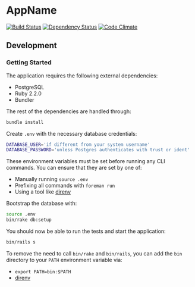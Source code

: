 # AppName
[![Build Status](https://travis-ci.org/vinsonchuong/app_name.svg?branch=master)](https://travis-ci.org/vinsonchuong/app_name)
[![Dependency Status](https://gemnasium.com/vinsonchuong/app_name.png)](https://gemnasium.com/vinsonchuong/app_name)
[![Code Climate](https://codeclimate.com/github/vinsonchuong/app_name.png)](https://codeclimate.com/github/vinsonchuong/app_name)

## Development
### Getting Started
The application requires the following external dependencies:
* PostgreSQL
* Ruby 2.2.0
* Bundler

The rest of the dependencies are handled through:
```bash
bundle install
```

Create `.env` with the necessary database credentials:
```bash
DATABASE_USER='if different from your system username'
DATABASE_PASSWORD='unless Postgres authenticates with trust or ident'
```
These environment variables must be set before running any CLI commands. You
can ensure that they are set by one of:
* Manually running `source .env`
* Prefixing all commands with `foreman run`
* Using a tool like [direnv](http://http://direnv.net)

Bootstrap the database with:
```bash
source .env
bin/rake db:setup
```

You should now be able to run the tests and start the application:
```bash
bin/rails s
```

To remove the need to call `bin/rake` and `bin/rails`, you can add the `bin`
directory to your `PATH` environment variable via:
* `export PATH=bin:$PATH`
* [direnv](http://http://direnv.net)
